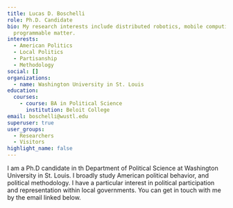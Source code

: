 ```yaml
---
title: Lucas D. Boschelli
role: Ph.D. Candidate
bio: My research interests include distributed robotics, mobile computing and
  programmable matter.
interests:
  - American Politics
  - Local Politics
  - Partisanship
  - Methodology
social: []
organizations:
  - name: Washington University in St. Louis
education:
  courses:
    - course: BA in Political Science
      institution: Beloit College
email: boschelli@wustl.edu
superuser: true
user_groups:
  - Researchers
  - Visitors
highlight_name: false
---
```

I am a Ph.D candidate in th Department of Political Science at Washington University in St. Louis. I broadly study American political behavior, and political methodology. I have a particular interest in political participation and representation within local governments. You can get in touch with me by the email linked below.
